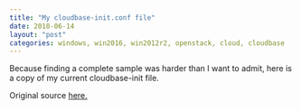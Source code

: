 ```yaml
---
title: "My cloudbase-init.conf file"
date: 2018-06-14
layout: "post"
categories: windows, win2016, win2012r2, openstack, cloud, cloudbase
---
```


Because finding a complete sample was harder than I want to admit, here is a copy of my current cloudbase-init file.

<script src="https://gist.github.com/bunchc/98e09a5f2a42a42d0a49bf847ceeba42.js"></script>

Original source [here.](https://review.openstack.org/#/c/357643/1/etc/cloudbase-init/cloudbase-init.conf.sample)